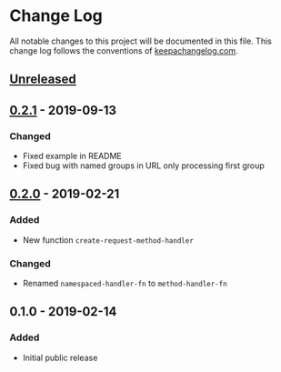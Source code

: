 # Change Log
All notable changes to this project will be documented in this file. This change log follows the conventions of [keepachangelog.com](http://keepachangelog.com/).

## [Unreleased]

## [0.2.1] - 2019-09-13
### Changed
- Fixed example in README
- Fixed bug with named groups in URL only processing first group

## [0.2.0] - 2019-02-21
### Added
- New function `create-request-method-handler`
### Changed
- Renamed `namespaced-handler-fn` to `method-handler-fn`

## 0.1.0 - 2019-02-14
### Added
- Initial public release

[0.2.1]: https://github.com/sbreatnach/treo/compare/0.2.0...0.2.1
[0.2.0]: https://github.com/sbreatnach/treo/compare/0.1.0...0.2.0
[Unreleased]: https://github.com/sbreatnach/treo/compare/0.2.0...HEAD
